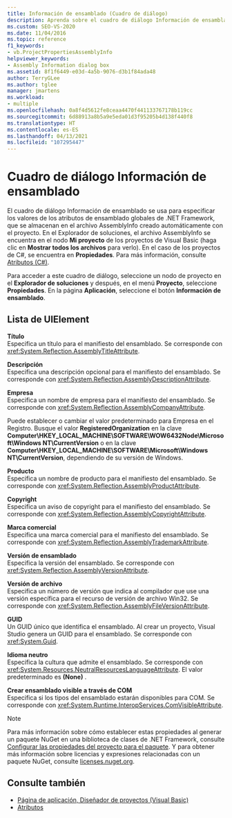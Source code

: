 ```yaml
---
title: Información de ensamblado (Cuadro de diálogo)
description: Aprenda sobre el cuadro de diálogo Información de ensamblado y cómo se utiliza para especificar los valores de los atributos de ensamblado globales de .NET Framework.
ms.custom: SEO-VS-2020
ms.date: 11/04/2016
ms.topic: reference
f1_keywords:
- vb.ProjectPropertiesAssemblyInfo
helpviewer_keywords:
- Assembly Information dialog box
ms.assetid: 8f1f6449-e03d-4a5b-9076-d3b1f84ada48
author: TerryGLee
ms.author: tglee
manager: jmartens
ms.workload:
- multiple
ms.openlocfilehash: 0a8f4d5612fe8ceaa4470f441133767178b119cc
ms.sourcegitcommit: 6d88913a8b5a9e5eda01d3f95205b4d138f440f8
ms.translationtype: HT
ms.contentlocale: es-ES
ms.lasthandoff: 04/13/2021
ms.locfileid: "107295447"
---
```

# <a name="assembly-information-dialog-box"></a>Cuadro de diálogo Información de ensamblado

El cuadro de diálogo Información de ensamblado se usa para especificar los valores de los atributos de ensamblado globales de .NET Framework, que se almacenan en el archivo AssemblyInfo creado automáticamente con el proyecto. En el Explorador de soluciones, el archivo AssemblyInfo se encuentra en el nodo **Mi proyecto** de los proyectos de Visual Basic (haga clic en **Mostrar todos los archivos** para verlo). En el caso de los proyectos de C#, se encuentra en **Propiedades**. Para más información, consulte [Atributos (C#)](/dotnet/csharp/programming-guide/concepts/attributes/index).

Para acceder a este cuadro de diálogo, seleccione un nodo de proyecto en el **Explorador de soluciones** y después, en el menú **Proyecto**, seleccione **Propiedades**. En la página **Aplicación**, seleccione el botón **Información de ensamblado**.

## <a name="uielement-list"></a>Lista de UIElement

**Título**\
Especifica un título para el manifiesto del ensamblado. Se corresponde con <xref:System.Reflection.AssemblyTitleAttribute>.

**Descripción**\
Especifica una descripción opcional para el manifiesto del ensamblado. Se corresponde con <xref:System.Reflection.AssemblyDescriptionAttribute>.

**Empresa**\
Especifica un nombre de empresa para el manifiesto del ensamblado. Se corresponde con <xref:System.Reflection.AssemblyCompanyAttribute>.

Puede establecer o cambiar el valor predeterminado para Empresa en el Registro. Busque el valor **RegisteredOrganization** en la clave **Computer\HKEY_LOCAL_MACHINE\SOFTWARE\WOW6432Node\Microsoft\Windows NT\CurrentVersion** o en la clave **Computer\HKEY_LOCAL_MACHINE\SOFTWARE\Microsoft\Windows NT\CurrentVersion**, dependiendo de su versión de Windows.

**Producto**\
Especifica un nombre de producto para el manifiesto del ensamblado. Se corresponde con <xref:System.Reflection.AssemblyProductAttribute>.

**Copyright**\
Especifica un aviso de copyright para el manifiesto del ensamblado. Se corresponde con <xref:System.Reflection.AssemblyCopyrightAttribute>.

**Marca comercial**\
Especifica una marca comercial para el manifiesto del ensamblado. Se corresponde con <xref:System.Reflection.AssemblyTrademarkAttribute>.

**Versión de ensamblado**\
Especifica la versión del ensamblado. Se corresponde con <xref:System.Reflection.AssemblyVersionAttribute>.

**Versión de archivo**\
Especifica un número de versión que indica al compilador que use una versión específica para el recurso de versión de archivo Win32. Se corresponde con <xref:System.Reflection.AssemblyFileVersionAttribute>.

**GUID**\
Un GUID único que identifica el ensamblado. Al crear un proyecto, Visual Studio genera un GUID para el ensamblado. Se corresponde con <xref:System.Guid>.

**Idioma neutro**\
Especifica la cultura que admite el ensamblado. Se corresponde con <xref:System.Resources.NeutralResourcesLanguageAttribute>. El valor predeterminado es **(None)** .

**Crear ensamblado visible a través de COM**\
Especifica si los tipos del ensamblado estarán disponibles para COM. Se corresponde con <xref:System.Runtime.InteropServices.ComVisibleAttribute>.

> [!NOTE]
> Para más información sobre cómo establecer estas propiedades al generar un paquete NuGet en una biblioteca de clases de .NET Framework, consulte [Configurar las propiedades del proyecto para el paquete](/nuget/quickstart/create-and-publish-a-package-using-visual-studio-net-framework#configure-project-properties-for-the-package). Y para obtener más información sobre licencias y expresiones relacionadas con un paquete NuGet, consulte [licenses.nuget.org](/nuget/nuget-org/licenses.nuget.org/).

## <a name="see-also"></a>Consulte también

- [Página de aplicación, Diseñador de proyectos (Visual Basic)](../../ide/reference/application-page-project-designer-visual-basic.md)
- [Atributos](/previous-versions/z0w1kczw(v=vs.140))